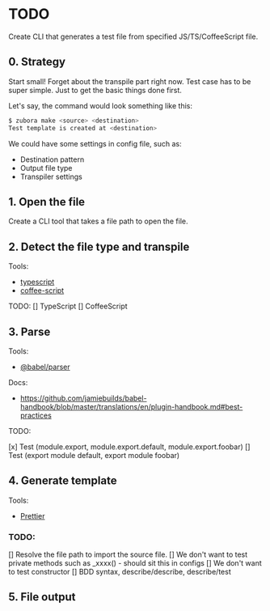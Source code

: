 # TODO

Create CLI that generates a test file from specified JS/TS/CoffeeScript file.

## 0. Strategy

Start small! Forget about the transpile part right now. Test case has to be super simple. Just to get the basic things done first.

Let's say, the command would look something like this:

```sh
$ zubora make <source> <destination>
Test template is created at <destination>
```

We could have some settings in config file, such as:

- Destination pattern
- Output file type
- Transpiler settings

## 1. Open the file

Create a CLI tool that takes a file path to open the file.

## 2. Detect the file type and transpile

Tools:

- [typescript](https://www.typescriptlang.org/)
- [coffee-script](http://coffeescript.org/)

TODO:
[] TypeScript
[] CoffeeScript

## 3. Parse

Tools:

- [@babel/parser](https://babeljs.io/docs/en/babel-parser)

Docs:

- <https://github.com/jamiebuilds/babel-handbook/blob/master/translations/en/plugin-handbook.md#best-practices>

TODO:

[x] Test (module.export, module.export.default, module.export.foobar)
[] Test (export module default, export module foobar)

## 4. Generate template

Tools:

- [Prettier](https://prettier.io/)

### TODO:

[] Resolve the file path to import the source file.
[] We don't want to test private methods such as \_xxxx() - should sit this in configs
[] We don't want to test constructor
[] BDD syntax, describe/describe, describe/test

## 5. File output

